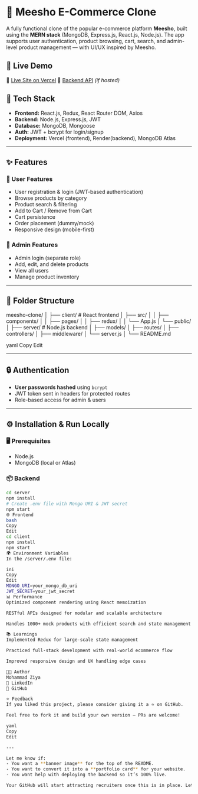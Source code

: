# 🛒 Meesho E-Commerce Clone

A fully functional clone of the popular e-commerce platform **Meesho**, built using the **MERN stack** (MongoDB, Express.js, React.js, Node.js). The app supports user authentication, product browsing, cart, search, and admin-level product management — with UI/UX inspired by Meesho.

## 🚀 Live Demo

🔗 [Live Site on Vercel](https://meesho-ecommerceclone.vercel.app/)
🔗 [Backend API](https://your-backend-url.com/api) *(if hosted)*


## 🧰 Tech Stack

- **Frontend:** React.js, Redux, React Router DOM, Axios
- **Backend:** Node.js, Express.js, JWT
- **Database:** MongoDB, Mongoose
- **Auth:** JWT + bcrypt for login/signup
- **Deployment:** Vercel (frontend), Render(backend), MongoDB Atlas

---

## ✨ Features

### 👤 User Features
- User registration & login (JWT-based authentication)
- Browse products by category
- Product search & filtering
- Add to Cart / Remove from Cart
- Cart persistence
- Order placement (dummy/mock)
- Responsive design (mobile-first)

### 🔐 Admin Features
- Admin login (separate role)
- Add, edit, and delete products
- View all users
- Manage product inventory

---

## 📁 Folder Structure

meesho-clone/
│
├── client/ # React frontend
│ ├── src/
│ │ ├── components/
│ │ ├── pages/
│ │ ├── redux/
│ │ └── App.js
│ └── public/
│
├── server/ # Node.js backend
│ ├── models/
│ ├── routes/
│ ├── controllers/
│ ├── middleware/
│ └── server.js
│
└── README.md

yaml
Copy
Edit

---

## 🔒 Authentication

- **User passwords hashed** using `bcrypt`
- JWT token sent in headers for protected routes
- Role-based access for admin & users

---

## ⚙️ Installation & Run Locally

### 🖥️ Prerequisites

- Node.js
- MongoDB (local or Atlas)

### 📦 Backend

```bash
cd server
npm install
# Create .env file with Mongo URI & JWT secret
npm start
🌐 Frontend
bash
Copy
Edit
cd client
npm install
npm start
🌍 Environment Variables
In the /server/.env file:

ini
Copy
Edit
MONGO_URI=your_mongo_db_uri
JWT_SECRET=your_jwt_secret
📊 Performance
Optimized component rendering using React memoization

RESTful APIs designed for modular and scalable architecture

Handles 1000+ mock products with efficient search and state management (Redux)

📚 Learnings
Implemented Redux for large-scale state management

Practiced full-stack development with real-world ecommerce flow

Improved responsive design and UX handling edge cases

👨‍💻 Author
Mohammad Ziya
🔗 LinkedIn
🔗 GitHub

⭐ Feedback
If you liked this project, please consider giving it a ⭐ on GitHub.

Feel free to fork it and build your own version — PRs are welcome!

yaml
Copy
Edit

---

Let me know if:
- You want a **banner image** for the top of the README.
- You want to convert it into a **portfolio card** for your website.
- You want help with deploying the backend so it’s 100% live.

Your GitHub will start attracting recruiters once this is in place. Let’s upgrade every project like th
